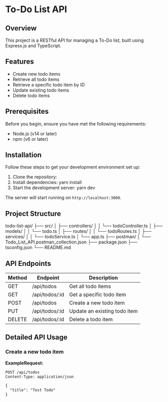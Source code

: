 # To-Do List API

## Overview

This project is a RESTful API for managing a To-Do list, built using Express.js and TypeScript.

## Features

- Create new todo items
- Retrieve all todo items
- Retrieve a specific todo item by ID
- Update existing todo items
- Delete todo items

## Prerequisites

Before you begin, ensure you have met the following requirements:

- Node.js (v14 or later)
- npm (v6 or later)

## Installation

Follow these steps to get your development environment set up:

1. Clone the repository:
2. Install dependencies: yarn install
3. Start the development server: yarn dev

The server will start running on `http://localhost:3000`.

## Project Structure

todo-list-api/
├── src/
│   ├── controllers/
│   │   └── todoController.ts
│   ├── models/
│   │   └── todo.ts
│   ├── routes/
│   │   └── todoRoutes.ts
│   ├── services/
│   │   └── todoService.ts
│   └── app.ts
├── postman/
│   └── Todo_List_API.postman_collection.json
├── package.json
├── tsconfig.json
└── README.md



## API Endpoints

| Method | Endpoint       | Description                  |
| ------ | -------------- | ---------------------------- |
| GET    | /api/todos     | Get all todo items           |
| GET    | /api/todos/:id | Get a specific todo item     |
| POST   | /api/todos     | Create a new todo item       |
| PUT    | /api/todos/:id | Update an existing todo item |
| DELETE | /api/todos/:id | Delete a todo item           |

## Detailed API Usage

### Create a new todo item

**ExampleRequest:**

```http
POST /api/todos
Content-Type: application/json

{
  "title": "Test Todo"
}
```
